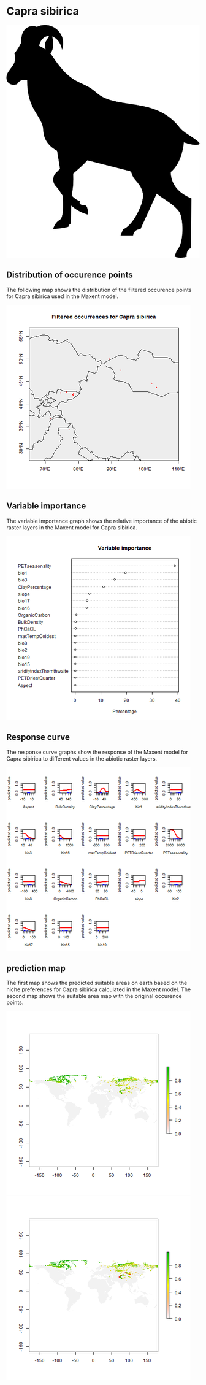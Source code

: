 # Capra sibirica 

![](image_taxa.png) 

## Distribution of occurence points 
The following map shows the distribution of the filtered occurence points for Capra sibirica used in the Maxent model. 

![](occurrences.png)
    
## Variable importance 
The variable importance graph shows the relative importance of the abiotic raster layers in the  Maxent model for Capra sibirica. 

![](valid_maxent_variable_importance.png)
    
## Response curve 
The response curve graphs show the response of the Maxent model for Capra sibirica to different values in the abiotic raster layers. 

![](valid_maxent_response_curve.png)
    
## prediction map 
The first map shows the predicted suitable areas on earth based on the niche preferences for Capra sibirica calculated in the Maxent model. The second map shows the suitable area map with the original occurence points.

![](prediction_map.png)
![](prediction_occurence_map.png)
    

